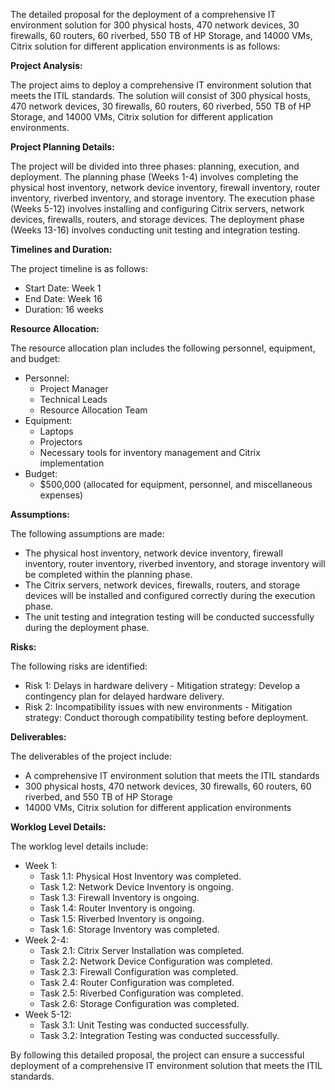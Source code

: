 The detailed proposal for the deployment of a comprehensive IT environment solution for 300 physical hosts, 470 network devices, 30 firewalls, 60 routers, 60 riverbed, 550 TB of HP Storage, and 14000 VMs, Citrix solution for different application environments is as follows:

**Project Analysis:**

The project aims to deploy a comprehensive IT environment solution that meets the ITIL standards. The solution will consist of 300 physical hosts, 470 network devices, 30 firewalls, 60 routers, 60 riverbed, 550 TB of HP Storage, and 14000 VMs, Citrix solution for different application environments.

**Project Planning Details:**

The project will be divided into three phases: planning, execution, and deployment. The planning phase (Weeks 1-4) involves completing the physical host inventory, network device inventory, firewall inventory, router inventory, riverbed inventory, and storage inventory. The execution phase (Weeks 5-12) involves installing and configuring Citrix servers, network devices, firewalls, routers, and storage devices. The deployment phase (Weeks 13-16) involves conducting unit testing and integration testing.

**Timelines and Duration:**

The project timeline is as follows:

* Start Date: Week 1
* End Date: Week 16
* Duration: 16 weeks

**Resource Allocation:**

The resource allocation plan includes the following personnel, equipment, and budget:

* Personnel:
	+ Project Manager
	+ Technical Leads
	+ Resource Allocation Team
* Equipment:
	+ Laptops
	+ Projectors
	+ Necessary tools for inventory management and Citrix implementation
* Budget:
	+ $500,000 (allocated for equipment, personnel, and miscellaneous expenses)

**Assumptions:**

The following assumptions are made:

* The physical host inventory, network device inventory, firewall inventory, router inventory, riverbed inventory, and storage inventory will be completed within the planning phase.
* The Citrix servers, network devices, firewalls, routers, and storage devices will be installed and configured correctly during the execution phase.
* The unit testing and integration testing will be conducted successfully during the deployment phase.

**Risks:**

The following risks are identified:

* Risk 1: Delays in hardware delivery - Mitigation strategy: Develop a contingency plan for delayed hardware delivery.
* Risk 2: Incompatibility issues with new environments - Mitigation strategy: Conduct thorough compatibility testing before deployment.

**Deliverables:**

The deliverables of the project include:

* A comprehensive IT environment solution that meets the ITIL standards
* 300 physical hosts, 470 network devices, 30 firewalls, 60 routers, 60 riverbed, and 550 TB of HP Storage
* 14000 VMs, Citrix solution for different application environments

**Worklog Level Details:**

The worklog level details include:

* Week 1:
	+ Task 1.1: Physical Host Inventory was completed.
	+ Task 1.2: Network Device Inventory is ongoing.
	+ Task 1.3: Firewall Inventory is ongoing.
	+ Task 1.4: Router Inventory is ongoing.
	+ Task 1.5: Riverbed Inventory is ongoing.
	+ Task 1.6: Storage Inventory was completed.
* Week 2-4:
	+ Task 2.1: Citrix Server Installation was completed.
	+ Task 2.2: Network Device Configuration was completed.
	+ Task 2.3: Firewall Configuration was completed.
	+ Task 2.4: Router Configuration was completed.
	+ Task 2.5: Riverbed Configuration was completed.
	+ Task 2.6: Storage Configuration was completed.
* Week 5-12:
	+ Task 3.1: Unit Testing was conducted successfully.
	+ Task 3.2: Integration Testing was conducted successfully.

By following this detailed proposal, the project can ensure a successful deployment of a comprehensive IT environment solution that meets the ITIL standards.